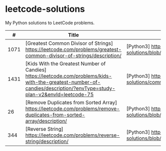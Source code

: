 # leetcode-solutions
My Python solutions to LeetCode problems.

 | # | Title | Solution | Difficulty |
 |---| ----- | -------- | ---------- |            
 |1071| [Greatest Common Divisor of Strings] https://leetcode.com/problems/greatest-common-divisor-of-strings/description/| [Python3] https://github.com/trinimetalhead/leetcode-solutions/blob/main/algorithms/strings/1071.%20Greatest%20Common%20Divisor%20of%20Strings | Easy
 |1431| [Kids With the Greatest Number of Candies] https://leetcode.com/problems/kids-with-the-greatest-number-of-candies/description/?envType=study-plan-v2&envId=leetcode-75  | [Python3] https://github.com/trinimetalhead/leetcode-solutions/commit/65ad38168d894c9b4ff1c34c8d4c47c171877890 | Easy
 |26| [Remove Duplicates from Sorted Array]  https://leetcode.com/problems/remove-duplicates-from-sorted-array/description/| [Python3] https://github.com/trinimetalhead/leetcode-solutions/blob/main/2%20Pointers/26.%20Remove%20Duplicates%20from%20Sorted%20Array | Easy
 |344| [Reverse String] https://leetcode.com/problems/reverse-string/description/| [Python3] https://github.com/trinimetalhead/leetcode-solutions/blob/main/2%20Pointers/344.%20Reverse%20String| Easy
